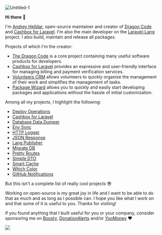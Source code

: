![Untitled-1](https://github.com/andrey-helldar/andrey-helldar/assets/10347617/a8cb924d-eb2a-4ce9-8925-469acd74a090)

**Hi there** 👋

I'm [Andrey Helldar](https://dragon-code.pro), open-source maintainer and creator of
[Dragon Code](https://github.com/TheDragonCode) and [Cashbox for Laravel](https://github.com/cashbox-laravel).
I'm also the main developer on the [Laravel-Lang](https://github.com/Laravel-Lang) project.
I also build, maintain and release all packages.

Projects of which I'm the creator:

- [The Dragon Code](https://github.com/TheDragonCode) is a core project containing many useful software products for developers.
- [Cashbox for Laravel](https://github.com/cashbox-laravel) provides an expressive and user-friendly interface for managing billing and payment verification services.
- [Volunteers CRM](https://github.com/volunteers-crm) allows volunteers to quickly organize the management of their work and simplifies the management of tasks.
- [Package Wizard](https://github.com/package-wizard) allows you to quickly and easily start developing packages and applications without the hassle of initial customization.

Among all my projects, I highlight the following:

- [Deploy Operations](https://github.com/TheDragonCode/laravel-deploy-operations)
- [Cashbox for Laravel](https://github.com/cashbox-laravel)
- [Database Data Dumper](https://github.com/TheDragonCode/laravel-data-dumper)
- [Env Sync](https://github.com/TheDragonCode/env-sync-laravel)
- [HTTP Logger](https://github.com/TheDragonCode/laravel-http-logger)
- [JSON Response](https://github.com/TheDragonCode/laravel-json-response)
- [Lang Publisher](https://github.com/Laravel-Lang/publisher)
- [Migrate DB](https://github.com/TheDragonCode/migrate-db)
- [Pretty Routes](https://github.com/TheDragonCode/pretty-routes)
- [Simple DTO](https://github.com/TheDragonCode/simple-data-transfer-object)
- [Smart Cache](https://github.com/TheDragonCode/laravel-cache)
- [Which Color](https://github.com/TheDragonCode/which-color)
- [GitHub Notifications](https://github.com/TheDragonCode/github-notifications)

But this isn't a complete list of really cool projects 😎

Working on open-source is my great joy in life and I want to be able to do that as much and as long as I possible can. I hope you like what I work on and that some of it is useful to you. Thanks for visiting!

If you found anything that I built useful for you or your company, consider sponsoring me on
[Boosty](https://boosty.to/dragon-code), [DonationAlerts](https://www.donationalerts.com/r/dragon_code) and/or [YooMoney](https://yoomoney.ru/to/410012608840929) ❤️

![](https://hit.yhype.me/github/profile?user_id=10347617)
